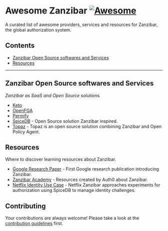 # Awesome Zanzibar [![Awesome](https://awesome.re/badge-flat.svg)](https://awesome.re)

A curated list of awesome providers, services and resources for Zanzibar, the global authorization system.

## Contents

- [Zanzibar Open Source softwares and Services](#zanzibar-open-source-softwares-and-services)
- [Resources](#resources)

---

## Zanzibar Open Source softwares and Services

*Zanzibar as SaaS and Open Source solutions.*

- [Keto](https://github.com/ory/keto)
- [OpenFGA](https://github.com/openfga/openfga)
- [Permify](https://github.com/Permify/permify)
- [SpiceDB](https://github.com/authzed/spicedb) - Open Source solution Zanzibar inspired.
- [Topaz](https://github.com/aserto-dev/topaz) - Topaz is an open source solution combining Zanzibar and Open Policy Agent.

## Resources

Where to discover learning resources about Zanzibar.

- [Google Research Paper](https://research.google/pubs/pub48190/) - First Google research publication introducing Zanzibar.
- [Zanzibar Academy](https://zanzibar.academy/) - Resources created by Auth0 about Zanzibar.
- [Netflix Identity Use Case](https://netflixtechblog.com/abac-on-spicedb-enabling-netflixs-complex-identity-types-c118f374fa89) - Netflix Zanzibar approaches experiments for authorization using SpiceDB to manage identity challenges.

## Contributing

Your contributions are always welcome! Please take a look at the [contribution guidelines](https://github.com/cerberauth/awesome-zanzibar/blob/master/CONTRIBUTING.md) first.

